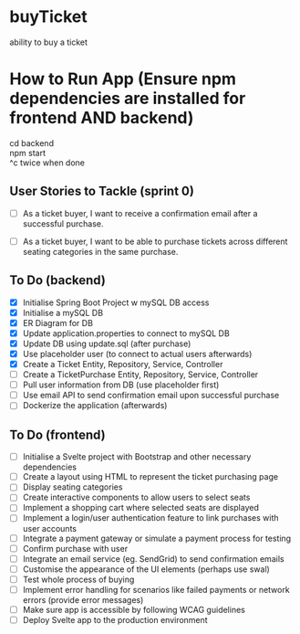 # buyTicket
ability to buy a ticket

# How to Run App (Ensure npm dependencies are installed for frontend AND backend)
cd backend <br />
npm start <br />
^c twice when done

## User Stories to Tackle (sprint 0)
- [ ] As a ticket buyer, I want to receive a confirmation email after a successful purchase.
- [ ] As a ticket buyer, I want to be able to purchase tickets across different seating categories in the same purchase.


## To Do (backend)
- [x] Initialise Spring Boot Project w mySQL DB access
- [x] Initialise a mySQL DB
- [x] ER Diagram for DB
- [x] Update application.properties to connect to mySQL DB
- [x] Update DB using update.sql (after purchase)
- [x] Use placeholder user (to connect to actual users afterwards)
- [x] Create a Ticket Entity, Repository, Service, Controller
- [ ] Create a TicketPurchase Entity, Repository, Service, Controller
- [ ] Pull user information from DB (use placeholder first)
- [ ] Use email API to send confirmation email upon successful purchase
- [ ] Dockerize the application (afterwards)

## To Do (frontend)
- [ ] Initialise a Svelte project with Bootstrap and other necessary dependencies
- [ ] Create a layout using HTML to represent the ticket purchasing page
- [ ] Display seating categories
- [ ] Create interactive components to allow users to select seats
- [ ] Implement a shopping cart where selected seats are displayed
- [ ] Implement a login/user authentication feature to link purchases with user accounts
- [ ] Integrate a payment gateway or simulate a payment process for testing
- [ ] Confirm purchase with user
- [ ] Integrate an email service (eg. SendGrid) to send confirmation emails
- [ ] Customise the appearance of the UI elements (perhaps use swal)
- [ ] Test whole process of buying
- [ ] Implement error handling for scenarios like failed payments or network errors (provide error messages)
- [ ] Make sure app is accessible by following WCAG guidelines
- [ ] Deploy Svelte app to the production environment
